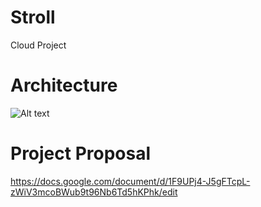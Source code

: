 # Stroll
Cloud Project


Architecture
=========
![Alt text](https://github.com/Vignesh6v/CityTrek/blob/master/Architecture.png "Screen-shot")


Project Proposal
=========

https://docs.google.com/document/d/1F9UPj4-J5gFTcpL-zWiV3mcoBWub9t96Nb6Td5hKPhk/edit
